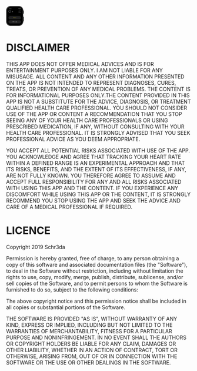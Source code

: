<img src="./design/app.svg" width="48">

# DISCLAIMER 

THIS APP DOES NOT OFFER MEDICAL ADVICES AND IS FOR ENTERTAINMENT PURPOSES ONLY. I AM NOT LIABLE FOR ANY MISUSAGE. ALL CONTENT AND ANY OTHER INFORMATION PRESENTED ON THE APP IS NOT INTENDED TO REPRESENT DIAGNOSES, CURES, TREATS, OR PREVENTION OF ANY MEDICAL PROBLEMS. THE CONTENT IS FOR INFORMATIONAL PURPOSES ONLY.THE CONTENT PROVIDED IN THIS APP IS NOT A SUBSTITUTE FOR THE ADVICE, DIAGNOSIS, OR TREATMENT QUALIFIED HEALTH CARE PROFESSIONAL. YOU SHOULD NOT CONSIDER USE OF THE APP OR CONTENT A RECOMMENDATION THAT YOU STOP SEEING ANY OF YOUR HEALTH CARE PROFESSIONALS OR USING PRESCRIBED MEDICATION, IF ANY, WITHOUT CONSULTING WITH YOUR HEALTH CARE PROFESSIONAL. IT IS STRONGLY ADVISED THAT YOU SEEK PROFESSIONAL ADVICE AS YOU DEEM APPROPRIATE.

YOU ACCEPT ALL POTENTIAL RISKS ASSOCIATED WITH USE OF THE APP. YOU ACKNOWLEDGE AND AGREE THAT TRACKING YOUR HEART RATE WITHIN A DEFINED RANGE IS AN EXPERIMENTAL APPROACH AND THAT ITS RISKS, BENEFITS, AND THE EXTENT OF ITS EFFECTIVENESS, IF ANY, ARE NOT FULLY KNOWN. YOU THEREFORE AGREE TO ASSUME AND ACCEPT FULL RESPONSIBILITY FOR ANY AND ALL RISKS ASSOCIATED WITH USING THIS APP AND THE CONTENT. IF YOU EXPERIENCE ANY DISCOMFORT WHILE USING THIS APP OR THE CONTENT, IT IS STRONGLY RECOMMEND YOU STOP USING THE APP AND SEEK THE ADVICE AND CARE OF A MEDICAL PROFESSIONAL IF REQUIRED.

# LICENCE

Copyright 2019 Schr3da

Permission is hereby granted, free of charge, to any person obtaining a copy of this software and associated documentation files (the "Software"), to deal in the Software without restriction, including without limitation the rights to use, copy, modify, merge, publish, distribute, sublicense, and/or sell copies of the Software, and to permit persons to whom the Software is furnished to do so, subject to the following conditions:

The above copyright notice and this permission notice shall be included in all copies or substantial portions of the Software.

THE SOFTWARE IS PROVIDED "AS IS", WITHOUT WARRANTY OF ANY KIND, EXPRESS OR IMPLIED, INCLUDING BUT NOT LIMITED TO THE WARRANTIES OF MERCHANTABILITY, FITNESS FOR A PARTICULAR PURPOSE AND NONINFRINGEMENT. IN NO EVENT SHALL THE AUTHORS OR COPYRIGHT HOLDERS BE LIABLE FOR ANY CLAIM, DAMAGES OR OTHER LIABILITY, WHETHER IN AN ACTION OF CONTRACT, TORT OR OTHERWISE, ARISING FROM, OUT OF OR IN CONNECTION WITH THE SOFTWARE OR THE USE OR OTHER DEALINGS IN THE SOFTWARE.
